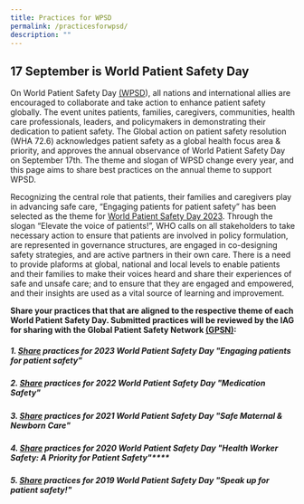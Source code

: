 ```yaml
---
title: Practices for WPSD
permalink: /practicesforwpsd/
description: ""
---
```

17 September is World Patient Safety Day
------------------------------
On World Patient Safety Day [(WPSD](https://www.who.int/campaigns/world-patient-safety-day)), all nations and international allies are encouraged to collaborate and take action to enhance patient safety globally. The event unites patients, families, caregivers, communities, health care professionals, leaders, and policymakers in demonstrating their dedication to patient safety. The Global action on patient safety resolution (WHA 72.6) acknowledges patient safety as a global health focus area & priority, and approves the annual observance of World Patient Safety Day on September 17th. The theme and slogan of WPSD change every year, and this page aims to share best practices on the annual theme to support WPSD. 

Recognizing the central role that patients, their families and caregivers play in advancing safe care, “Engaging patients for patient safety” has been selected as the theme for [World Patient Safety Day 2023](https://www.who.int/campaigns/world-patient-safety-day/2023). Through the slogan “Elevate the voice of patients!”, WHO calls on all stakeholders to take necessary action to ensure that patients are involved in policy formulation, are represented in governance structures, are engaged in co-designing safety strategies, and are active partners in their own care. There is a need to provide plaforms at global, national and local levels to enable patients and their families to make their voices heard and share their experiences of safe and unsafe care; and to ensure that they are engaged and empowered, and their insights are used as a vital source of learning and improvement.

**Share your practices that that are aligned to the respective theme of each World Patient Safety Day. Submitted practices will be reviewed by the IAG for sharing with the Global Patient Safety Network [(GPSN)](https://ezcollab.who.int/gpsn):**

##### **1.  [Share](https://for.sg/wpsd-practices) practices for 2023 World Patient Safety Day "Engaging patients for patient safety"**
##### 2. [Share](https://form.gov.sg/64e0161bc98c410011aaf0e7) practices for 2022 World Patient Safety Day "Medication Safety"
##### 3. [Share](https://form.gov.sg/64e01770ffdaa6001309d273) practices for 2021 World Patient Safety Day "Safe Maternal & Newborn Care"
##### 4. [Share](https://form.gov.sg/64e01822fa973700127d13cb) practices for 2020 World Patient Safety Day "Health Worker Safety: A Priority for Patient Safety"****
#####  5. [Share](https://form.gov.sg/64e018b9c98c410011ab19c4) practices for 2019 World Patient Safety Day "Speak up for patient safety!"